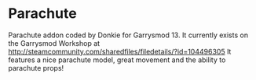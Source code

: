Parachute
=========

Parachute addon coded by Donkie for Garrysmod 13.
It currently exists on the Garrysmod Workshop at http://steamcommunity.com/sharedfiles/filedetails/?id=104496305
It features a nice parachute model, great movement and the ability to parachute props!
